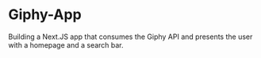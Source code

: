 # Giphy-App
Building a Next.JS app that consumes the Giphy API and presents the user with a homepage and a search bar. 

